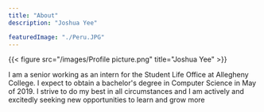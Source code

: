 ```yaml
---
title: "About"
description: "Joshua Yee"

featuredImage: "./Peru.JPG"
---
```

{{< figure src="/images/Profile picture.png" title="Joshua Yee" >}}

I am a senior working as an intern for the Student Life Office at Allegheny College. I expect to obtain a bachelor's degree in Computer Science in May of 2019. I strive to do my best in all circumstances and I am actively and excitedly seeking new opportunities to learn and grow more
